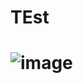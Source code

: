 # TEst
# ![image](https://github.com/user-attachments/assets/718bc575-acdc-4055-99b1-0bc69f154799)

